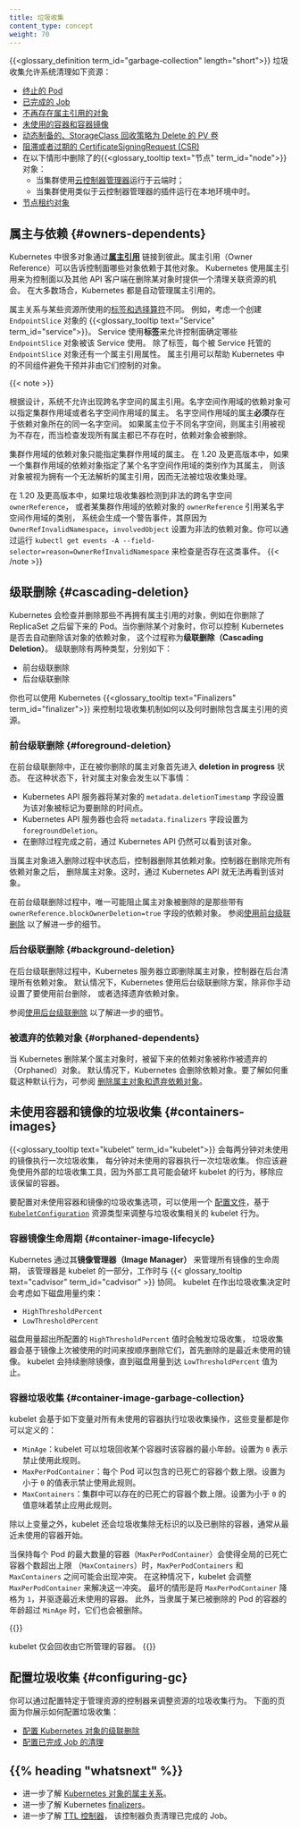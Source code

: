 ```yaml
---
title: 垃圾收集
content_type: concept
weight: 70
---
```


<!--
title: Garbage Collection
content_type: concept
weight: 70
-->

<!-- overview -->

<!--
{{<glossary_definition term_id="garbage-collection" length="short">}} This
allows the clean up of resources like the following:
-->
{{<glossary_definition term_id="garbage-collection" length="short">}}
垃圾收集允许系统清理如下资源：

<!--
* [Terminated pods](/docs/concepts/workloads/pods/pod-lifecycle/#pod-garbage-collection)
* [Completed Jobs](/docs/concepts/workloads/controllers/ttlafterfinished/)
* [Objects without owner references](#owners-dependents)
* [Unused containers and container images](#containers-images)
* [Dynamically provisioned PersistentVolumes with a StorageClass reclaim policy of Delete](/docs/concepts/storage/persistent-volumes/#delete)
* [Stale or expired CertificateSigningRequests (CSRs)](/docs/reference/access-authn-authz/certificate-signing-requests/#request-signing-process)
* {{<glossary_tooltip text="Nodes" term_id="node">}} deleted in the following scenarios:
  * On a cloud when the cluster uses a [cloud controller manager](/docs/concepts/architecture/cloud-controller/)
  * On-premises when the cluster uses an addon similar to a cloud controller
    manager
* [Node Lease objects](/docs/concepts/architecture/nodes/#heartbeats)
-->
* [终止的 Pod](/zh-cn/docs/concepts/workloads/pods/pod-lifecycle/#pod-garbage-collection)
* [已完成的 Job](/zh-cn/docs/concepts/workloads/controllers/ttlafterfinished/)
* [不再存在属主引用的对象](#owners-dependents)
* [未使用的容器和容器镜像](#containers-images)
* [动态制备的、StorageClass 回收策略为 Delete 的 PV 卷](/zh-cn/docs/concepts/storage/persistent-volumes/#delete)
* [阻滞或者过期的 CertificateSigningRequest (CSR)](/zh-cn/docs/reference/access-authn-authz/certificate-signing-requests/#request-signing-process)
* 在以下情形中删除了的{{<glossary_tooltip text="节点" term_id="node">}}对象：
  * 当集群使用[云控制器管理器](/zh-cn/docs/concepts/architecture/cloud-controller/)运行于云端时；
  * 当集群使用类似于云控制器管理器的插件运行在本地环境中时。
* [节点租约对象](/zh-cn/docs/concepts/architecture/nodes/#heartbeats)

<!--
## Owners and dependents {#owners-dependents}

Many objects in Kubernetes link to each other through [*owner references*](/docs/concepts/overview/working-with-objects/owners-dependents/).
Owner references tell the control plane which objects are dependent on others.
Kubernetes uses owner references to give the control plane, and other API
clients, the opportunity to clean up related resources before deleting an
object. In most cases, Kubernetes manages owner references automatically.
-->
## 属主与依赖   {#owners-dependents}

Kubernetes 中很多对象通过[**属主引用**](/zh-cn/docs/concepts/overview/working-with-objects/owners-dependents/)
链接到彼此。属主引用（Owner Reference）可以告诉控制面哪些对象依赖于其他对象。
Kubernetes 使用属主引用来为控制面以及其他 API 客户端在删除某对象时提供一个清理关联资源的机会。
在大多数场合，Kubernetes 都是自动管理属主引用的。

<!--
Ownership is different from the [labels and selectors](/docs/concepts/overview/working-with-objects/labels/)
mechanism that some resources also use. For example, consider a
{{<glossary_tooltip text="Service" term_id="service">}} that creates
`EndpointSlice` objects. The Service uses *labels* to allow the control plane to
determine which `EndpointSlice` objects are used for that Service. In addition
to the labels, each `EndpointSlice` that is managed on behalf of a Service has
an owner reference. Owner references help different parts of Kubernetes avoid
interfering with objects they don’t control.
-->
属主关系与某些资源所使用的[标签和选择算符](/zh-cn/docs/concepts/overview/working-with-objects/labels/)不同。
例如，考虑一个创建 `EndpointSlice` 对象的 {{<glossary_tooltip text="Service" term_id="service">}}。
Service 使用**标签**来允许控制面确定哪些 `EndpointSlice` 对象被该 Service 使用。
除了标签，每个被 Service 托管的 `EndpointSlice` 对象还有一个属主引用属性。
属主引用可以帮助 Kubernetes 中的不同组件避免干预并非由它们控制的对象。

{{< note >}}
<!--
Cross-namespace owner references are disallowed by design.
Namespaced dependents can specify cluster-scoped or namespaced owners.
A namespaced owner **must** exist in the same namespace as the dependent.
If it does not, the owner reference is treated as absent, and the dependent
is subject to deletion once all owners are verified absent.
-->
根据设计，系统不允许出现跨名字空间的属主引用。名字空间作用域的依赖对象可以指定集群作用域或者名字空间作用域的属主。
名字空间作用域的属主**必须**存在于依赖对象所在的同一名字空间。
如果属主位于不同名字空间，则属主引用被视为不存在，而当检查发现所有属主都已不存在时，依赖对象会被删除。

<!--
Cluster-scoped dependents can only specify cluster-scoped owners.
In v1.20+, if a cluster-scoped dependent specifies a namespaced kind as an owner,
it is treated as having an unresolvable owner reference, and is not able to be garbage collected.
-->
集群作用域的依赖对象只能指定集群作用域的属主。
在 1.20 及更高版本中，如果一个集群作用域的依赖对象指定了某个名字空间作用域的类别作为其属主，
则该对象被视为拥有一个无法解析的属主引用，因而无法被垃圾收集处理。

<!--
In v1.20+, if the garbage collector detects an invalid cross-namespace `ownerReference`,
or a cluster-scoped dependent with an `ownerReference` referencing a namespaced kind, a warning Event
with a reason of `OwnerRefInvalidNamespace` and an `involvedObject` of the invalid dependent is reported.
You can check for that kind of Event by running
`kubectl get events -A --field-selector=reason=OwnerRefInvalidNamespace`.
-->
在 1.20 及更高版本中，如果垃圾收集器检测到非法的跨名字空间 `ownerReference`，
或者某集群作用域的依赖对象的 `ownerReference` 引用某名字空间作用域的类别，
系统会生成一个警告事件，其原因为 `OwnerRefInvalidNamespace`，`involvedObject`
设置为非法的依赖对象。你可以通过运行
`kubectl get events -A --field-selector=reason=OwnerRefInvalidNamespace`
来检查是否存在这类事件。
{{< /note >}}

<!--
## Cascading deletion {#cascading-deletion}

Kubernetes checks for and deletes objects that no longer have owner
references, like the pods left behind when you delete a ReplicaSet. When you
delete an object, you can control whether Kubernetes deletes the object's
dependents automatically, in a process called *cascading deletion*. There are
two types of cascading deletion, as follows:

* Foreground cascading deletion
* Background cascading deletion
-->
## 级联删除    {#cascading-deletion}

Kubernetes 会检查并删除那些不再拥有属主引用的对象，例如在你删除了 ReplicaSet
之后留下来的 Pod。当你删除某个对象时，你可以控制 Kubernetes 是否去自动删除该对象的依赖对象，
这个过程称为**级联删除（Cascading Deletion）**。
级联删除有两种类型，分别如下：

* 前台级联删除
* 后台级联删除

<!--
You can also control how and when garbage collection deletes resources that have
owner references using Kubernetes {{<glossary_tooltip text="finalizers" term_id="finalizer">}}.
-->
你也可以使用 Kubernetes {{<glossary_tooltip text="Finalizers" term_id="finalizer">}}
来控制垃圾收集机制如何以及何时删除包含属主引用的资源。

<!--
### Foreground cascading deletion {#foreground-deletion}

In foreground cascading deletion, the owner object you're deleting first enters
a *deletion in progress* state. In this state, the following happens to the
owner object:
-->
### 前台级联删除 {#foreground-deletion}

在前台级联删除中，正在被你删除的属主对象首先进入 **deletion in progress** 状态。
在这种状态下，针对属主对象会发生以下事情：

<!--
* The Kubernetes API server sets the object's `metadata.deletionTimestamp`
  field to the time the object was marked for deletion.
* The Kubernetes API server also sets the `metadata.finalizers` field to
  `foregroundDeletion`. 
* The object remains visible through the Kubernetes API until the deletion
  process is complete.
-->
* Kubernetes API 服务器将某对象的 `metadata.deletionTimestamp`
  字段设置为该对象被标记为要删除的时间点。
* Kubernetes API 服务器也会将 `metadata.finalizers` 字段设置为 `foregroundDeletion`。
* 在删除过程完成之前，通过 Kubernetes API 仍然可以看到该对象。

<!--
After the owner object enters the deletion in progress state, the controller
deletes the dependents. After deleting all the dependent objects, the controller
deletes the owner object. At this point, the object is no longer visible in the
Kubernetes API.

During foreground cascading deletion, the only dependents that block owner
deletion are those that have the `ownerReference.blockOwnerDeletion=true` field.
See [Use foreground cascading deletion](/docs/tasks/administer-cluster/use-cascading-deletion/#use-foreground-cascading-deletion)
to learn more.
-->
当属主对象进入删除过程中状态后，控制器删除其依赖对象。控制器在删除完所有依赖对象之后，
删除属主对象。这时，通过 Kubernetes API 就无法再看到该对象。

在前台级联删除过程中，唯一可能阻止属主对象被删除的是那些带有
`ownerReference.blockOwnerDeletion=true` 字段的依赖对象。
参阅[使用前台级联删除](/zh-cn/docs/tasks/administer-cluster/use-cascading-deletion/#use-foreground-cascading-deletion)
以了解进一步的细节。

<!--
### Background cascading deletion {#background-deletion}

In background cascading deletion, the Kubernetes API server deletes the owner
object immediately and the controller cleans up the dependent objects in
the background. By default, Kubernetes uses background cascading deletion unless
you manually use foreground deletion or choose to orphan the dependent objects.

See [Use background cascading deletion](/docs/tasks/administer-cluster/use-cascading-deletion/#use-background-cascading-deletion)
to learn more.
-->
### 后台级联删除 {#background-deletion}

在后台级联删除过程中，Kubernetes 服务器立即删除属主对象，控制器在后台清理所有依赖对象。
默认情况下，Kubernetes 使用后台级联删除方案，除非你手动设置了要使用前台删除，
或者选择遗弃依赖对象。

参阅[使用后台级联删除](/zh-cn/docs/tasks/administer-cluster/use-cascading-deletion/#use-background-cascading-deletion)
以了解进一步的细节。

<!--
### Orphaned dependents

When Kubernetes deletes an owner object, the dependents left behind are called
*orphan* objects. By default, Kubernetes deletes dependent objects. To learn how
to override this behaviour, see [Delete owner objects and orphan dependents](/docs/tasks/administer-cluster/use-cascading-deletion/#set-orphan-deletion-policy).
-->
### 被遗弃的依赖对象    {#orphaned-dependents}

当 Kubernetes 删除某个属主对象时，被留下来的依赖对象被称作被遗弃的（Orphaned）对象。
默认情况下，Kubernetes 会删除依赖对象。要了解如何重载这种默认行为，可参阅
[删除属主对象和遗弃依赖对象](/zh-cn/docs/tasks/administer-cluster/use-cascading-deletion/#set-orphan-deletion-policy)。

<!--
## Garbage collection of unused containers and images {#containers-images}

The {{<glossary_tooltip text="kubelet" term_id="kubelet">}} performs garbage
collection on unused images every two minutes and on unused containers every
minute. You should avoid using external garbage collection tools, as these can
break the kubelet behavior and remove containers that should exist.
-->
## 未使用容器和镜像的垃圾收集     {#containers-images}

{{<glossary_tooltip text="kubelet" term_id="kubelet">}} 会每两分钟对未使用的镜像执行一次垃圾收集，
每分钟对未使用的容器执行一次垃圾收集。
你应该避免使用外部的垃圾收集工具，因为外部工具可能会破坏 kubelet
的行为，移除应该保留的容器。

<!--
To configure options for unused container and image garbage collection, tune the
kubelet using a [configuration file](/docs/tasks/administer-cluster/kubelet-config-file/)
and change the parameters related to garbage collection using the
[`KubeletConfiguration`](/docs/reference/config-api/kubelet-config.v1beta1/)
resource type.
-->
要配置对未使用容器和镜像的垃圾收集选项，可以使用一个
[配置文件](/zh-cn/docs/tasks/administer-cluster/kubelet-config-file/)，基于
[`KubeletConfiguration`](/zh-cn/docs/reference/config-api/kubelet-config.v1beta1/)
资源类型来调整与垃圾收集相关的 kubelet 行为。

<!--
### Container image lifecycle

Kubernetes manages the lifecycle of all images through its *image manager*,
which is part of the kubelet, with the cooperation of
{{< glossary_tooltip text="cadvisor" term_id="cadvisor" >}}. The kubelet
considers the following disk usage limits when making garbage collection
decisions:
-->
### 容器镜像生命周期     {#container-image-lifecycle}

Kubernetes 通过其**镜像管理器（Image Manager）** 来管理所有镜像的生命周期，
该管理器是 kubelet 的一部分，工作时与
{{< glossary_tooltip text="cadvisor" term_id="cadvisor" >}} 协同。
kubelet 在作出垃圾收集决定时会考虑如下磁盘用量约束：

* `HighThresholdPercent`
* `LowThresholdPercent`

<!--
Disk usage above the configured `HighThresholdPercent` value triggers garbage
collection, which deletes images in order based on the last time they were used,
starting with the oldest first. The kubelet deletes images
until disk usage reaches the `LowThresholdPercent` value.
-->
磁盘用量超出所配置的 `HighThresholdPercent` 值时会触发垃圾收集，
垃圾收集器会基于镜像上次被使用的时间来按顺序删除它们，首先删除的是最近未使用的镜像。
kubelet 会持续删除镜像，直到磁盘用量到达 `LowThresholdPercent` 值为止。

<!--
### Container garbage collection {#container-image-garbage-collection}

The kubelet garbage collects unused containers based on the following variables,
which you can define:
-->
### 容器垃圾收集    {#container-image-garbage-collection}

kubelet 会基于如下变量对所有未使用的容器执行垃圾收集操作，这些变量都是你可以定义的：

<!--
* `MinAge`: the minimum age at which the kubelet can garbage collect a
  container. Disable by setting to `0`.
* `MaxPerPodContainer`: the maximum number of dead containers each Pod
  can have. Disable by setting to less than `0`.
* `MaxContainers`: the maximum number of dead containers the cluster can have.
  Disable by setting to less than `0`. 
-->
* `MinAge`：kubelet 可以垃圾回收某个容器时该容器的最小年龄。设置为 `0`
  表示禁止使用此规则。
* `MaxPerPodContainer`：每个 Pod 可以包含的已死亡的容器个数上限。设置为小于 `0`
  的值表示禁止使用此规则。
* `MaxContainers`：集群中可以存在的已死亡的容器个数上限。设置为小于 `0`
  的值意味着禁止应用此规则。

<!--
In addition to these variables, the kubelet garbage collects unidentified and
deleted containers, typically starting with the oldest first.

`MaxPerPodContainer` and `MaxContainers` may potentially conflict with each other
in situations where retaining the maximum number of containers per Pod
(`MaxPerPodContainer`) would go outside the allowable total of global dead
containers (`MaxContainers`). In this situation, the kubelet adjusts
`MaxPerPodContainer` to address the conflict. A worst-case scenario would be to
downgrade `MaxPerPodContainer` to `1` and evict the oldest containers.
Additionally, containers owned by pods that have been deleted are removed once
they are older than `MinAge`.
-->
除以上变量之外，kubelet 还会垃圾收集除无标识的以及已删除的容器，通常从最近未使用的容器开始。

当保持每个 Pod 的最大数量的容器（`MaxPerPodContainer`）会使得全局的已死亡容器个数超出上限
（`MaxContainers`）时，`MaxPerPodContainers` 和 `MaxContainers` 之间可能会出现冲突。
在这种情况下，kubelet 会调整 `MaxPerPodContainer` 来解决这一冲突。
最坏的情形是将 `MaxPerPodContainer` 降格为 `1`，并驱逐最近未使用的容器。
此外，当隶属于某已被删除的 Pod 的容器的年龄超过 `MinAge` 时，它们也会被删除。

{{<note>}}
<!--
The kubelet only garbage collects the containers it manages.
-->
kubelet 仅会回收由它所管理的容器。
{{</note>}}

<!--
## Configuring garbage collection {#configuring-gc}

You can tune garbage collection of resources by configuring options specific to
the controllers managing those resources. The following pages show you how to
configure garbage collection:

* [Configuring cascading deletion of Kubernetes objects](/docs/tasks/administer-cluster/use-cascading-deletion/)
* [Configuring cleanup of finished Jobs](/docs/concepts/workloads/controllers/ttlafterfinished/)
-->
## 配置垃圾收集     {#configuring-gc}

你可以通过配置特定于管理资源的控制器来调整资源的垃圾收集行为。
下面的页面为你展示如何配置垃圾收集：

* [配置 Kubernetes 对象的级联删除](/zh-cn/docs/tasks/administer-cluster/use-cascading-deletion/)
* [配置已完成 Job 的清理](/zh-cn/docs/concepts/workloads/controllers/ttlafterfinished/)

## {{% heading "whatsnext" %}}

<!--
* Learn more about [ownership of Kubernetes objects](/docs/concepts/overview/working-with-objects/owners-dependents/).
* Learn more about Kubernetes [finalizers](/docs/concepts/overview/working-with-objects/finalizers/).
* Learn about the [TTL controller](/docs/concepts/workloads/controllers/ttlafterfinished/) that cleans up finished Jobs.
-->
* 进一步了解 [Kubernetes 对象的属主关系](/zh-cn/docs/concepts/overview/working-with-objects/owners-dependents/)。
* 进一步了解 Kubernetes [finalizers](/zh-cn/docs/concepts/overview/working-with-objects/finalizers/)。
* 进一步了解 [TTL 控制器](/zh-cn/docs/concepts/workloads/controllers/ttlafterfinished/)，
  该控制器负责清理已完成的 Job。
